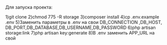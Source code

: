 Для запуска проекта:

1)git clone
2)chmod 775 -R storage
3)composer install
4)cp .env.example .env
5)Заменить параметры в .env на свои DB_CONNECTION ,DB_HOST,
  DB_PORT,DB_DATABASE,DB_USERNAME,DB_PASSWORD
6)php artisan storage:link
7)php artisan key:generate
8)В .env заменить APP_URL на свой
